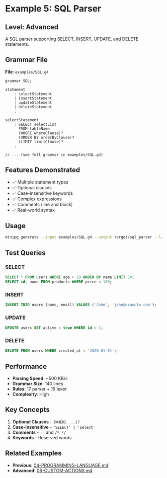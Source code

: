 # Example 5: SQL Parser

## Level: Advanced

A SQL parser supporting SELECT, INSERT, UPDATE, and DELETE statements.

## Grammar File

**File**: `examples/SQL.g4`

```antlr4
grammar SQL;

statement
    : selectStatement
    | insertStatement
    | updateStatement
    | deleteStatement
    ;

selectStatement
    : SELECT selectList
      FROM tableName
      (WHERE whereClause)?
      (ORDER BY orderByClause)?
      (LIMIT limitClause)?
    ;

// ... (see full grammar in examples/SQL.g4)
```

## Features Demonstrated

- ✅ Multiple statement types
- ✅ Optional clauses
- ✅ Case-insensitive keywords
- ✅ Complex expressions
- ✅ Comments (line and block)
- ✅ Real-world syntax

## Usage

```bash
minipg generate --input examples/SQL.g4 --output target/sql_parser --language rust
```

## Test Queries

### SELECT
```sql
SELECT * FROM users WHERE age > 18 ORDER BY name LIMIT 10;
SELECT id, name FROM products WHERE price < 100;
```

### INSERT
```sql
INSERT INTO users (name, email) VALUES ('John', 'john@example.com');
```

### UPDATE
```sql
UPDATE users SET active = true WHERE id = 1;
```

### DELETE
```sql
DELETE FROM users WHERE created_at < '2020-01-01';
```

## Performance

- **Parsing Speed**: ~500 KB/s
- **Grammar Size**: 140 lines
- **Rules**: 17 parser + 19 lexer
- **Complexity**: High

## Key Concepts

1. **Optional Clauses** - `(WHERE ...)?`
2. **Case-Insensitive** - `'SELECT' | 'select'`
3. **Comments** - `--` and `/* */`
4. **Keywords** - Reserved words

## Related Examples

- **Previous**: [04-PROGRAMMING-LANGUAGE.md](04-PROGRAMMING-LANGUAGE.md)
- **Advanced**: [06-CUSTOM-ACTIONS.md](06-CUSTOM-ACTIONS.md)
